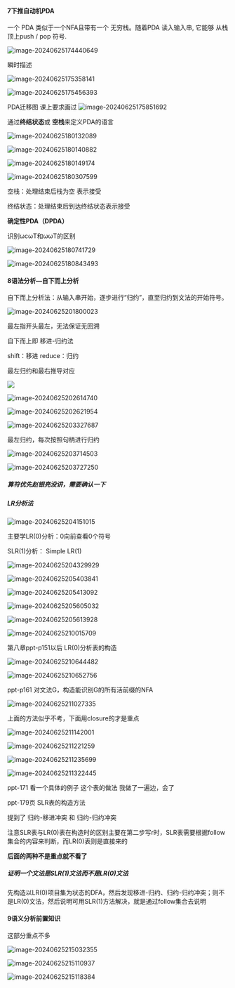 #### 7下推自动机PDA

一个 PDA 类似于一个NFA且带有一个 无穷栈。随着PDA 读入输入串, 它能够 从栈顶上push / pop 符号.

![image-20240625174440649](https://gitee.com/du-jianyu1012/img/raw/master/picture/image-20240625174440649.png)

瞬时描述

![image-20240625175358141](https://gitee.com/du-jianyu1012/img/raw/master/picture/image-20240625175358141.png)

![image-20240625175456393](https://gitee.com/du-jianyu1012/img/raw/master/picture/image-20240625175456393.png)

PDA迁移图 课上要求画过
![image-20240625175851692](https://gitee.com/du-jianyu1012/img/raw/master/picture/image-20240625175851692.png)

通过**终结状态**或 **空栈**来定义PDA的语言

![image-20240625180132089](https://gitee.com/du-jianyu1012/img/raw/master/picture/image-20240625180132089.png)



![image-20240625180140882](https://gitee.com/du-jianyu1012/img/raw/master/picture/image-20240625180140882.png)

![image-20240625180149174](https://gitee.com/du-jianyu1012/img/raw/master/picture/image-20240625180149174.png)

![image-20240625180307599](https://gitee.com/du-jianyu1012/img/raw/master/picture/image-20240625180307599.png)

空栈：处理结束后栈为空 表示接受

终结状态：处理结束后到达终结状态表示接受

**确定性PDA（DPDA）**

识别ωcωT和ωωT的区别

![image-20240625180741729](https://gitee.com/du-jianyu1012/img/raw/master/picture/image-20240625180741729.png)

![image-20240625180843493](https://gitee.com/du-jianyu1012/img/raw/master/picture/image-20240625180843493.png)

#### 8语法分析—自下而上分析

自下而上分析法：从输入串开始，逐步进行“归约”，直至归约到文法的开始符号。

![image-20240625201800023](https://gitee.com/du-jianyu1012/img/raw/master/picture/image-20240625201800023.png)

最左指开头最左，无法保证无回溯

自下而上即 移进-归约法 

shift：移进 	reduce：归约

最左归约和最右推导对应

![](https://gitee.com/du-jianyu1012/img/raw/master/picture/image-20240625201800023.png)

![image-20240625202614740](https://gitee.com/du-jianyu1012/img/raw/master/picture/image-20240625202614740.png)

![image-20240625202621954](https://gitee.com/du-jianyu1012/img/raw/master/picture/image-20240625202621954.png)

![image-20240625203327687](https://gitee.com/du-jianyu1012/img/raw/master/picture/image-20240625203327687.png)

最左归约，每次按照句柄进行归约

![image-20240625203714503](https://gitee.com/du-jianyu1012/img/raw/master/picture/image-20240625203714503.png)

![image-20240625203727250](https://gitee.com/du-jianyu1012/img/raw/master/picture/image-20240625203727250.png)

##### **算符优先赵银亮没讲，需要确认一下**

##### LR分析法

![image-20240625204151015](https://gitee.com/du-jianyu1012/img/raw/master/picture/image-20240625204151015.png)

主要学LR(0)分析：0向前查看0个符号

SLR(1)分析： Simple LR(1)

![image-20240625204329929](https://gitee.com/du-jianyu1012/img/raw/master/picture/image-20240625204329929.png)

![image-20240625205403841](https://gitee.com/du-jianyu1012/img/raw/master/picture/image-20240625205403841.png)

![image-20240625205413092](https://gitee.com/du-jianyu1012/img/raw/master/picture/image-20240625205413092.png)

![image-20240625205605032](https://gitee.com/du-jianyu1012/img/raw/master/picture/image-20240625205605032.png)

![image-20240625205613928](https://gitee.com/du-jianyu1012/img/raw/master/picture/image-20240625205613928.png)

![image-20240625210015709](https://gitee.com/du-jianyu1012/img/raw/master/picture/image-20240625210015709.png)

第八章ppt-p151以后 LR(0)分析表的构造

![image-20240625210644482](https://gitee.com/du-jianyu1012/img/raw/master/picture/image-20240625210644482.png)

![image-20240625210652756](https://gitee.com/du-jianyu1012/img/raw/master/picture/image-20240625210652756.png)

ppt-p161 对文法G，构造能识别G的所有活前缀的NFA

![image-20240625211027335](https://gitee.com/du-jianyu1012/img/raw/master/picture/image-20240625211027335.png)

上面的方法似乎不考，下面用closure的才是重点

![image-20240625211142001](https://gitee.com/du-jianyu1012/img/raw/master/picture/image-20240625211142001.png)

![image-20240625211221259](https://gitee.com/du-jianyu1012/img/raw/master/picture/image-20240625211221259.png)

![image-20240625211235699](https://gitee.com/du-jianyu1012/img/raw/master/picture/image-20240625211235699.png)

![image-20240625211322445](https://gitee.com/du-jianyu1012/img/raw/master/picture/image-20240625211322445.png)

ppt-171 看一个具体的例子 这个表的做法 我做了一遍边，会了



ppt-179页 SLR表的构造方法

提到了 归约-移进冲突 和 归约-归约冲突

注意SLR表与LR(0)表在构造时的区别主要在第二步写r时，SLR表需要根据follow集合的内容来判断，而LR(0)表则是直接来的

**后面的两种不是重点就不看了**

##### 证明一个文法是SLR(1)文法而不是LR(0)文法

先构造以LR(0)项目集为状态的DFA，然后发现移进-归约、归约-归约冲突；则不是LR(0)文法，然后说明可用SLR(1)方法解决，就是通过follow集合去说明

#### 9语义分析前置知识

这部分重点不多

![image-20240625215032355](https://gitee.com/du-jianyu1012/img/raw/master/picture/image-20240625215032355.png)

![image-20240625215110937](https://gitee.com/du-jianyu1012/img/raw/master/picture/image-20240625215110937.png)

![image-20240625215118384](https://gitee.com/du-jianyu1012/img/raw/master/picture/image-20240625215118384.png)



